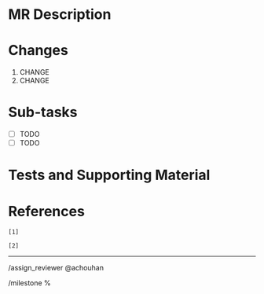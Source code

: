 
# MR Description



# Changes

1. CHANGE
1. CHANGE

# Sub-tasks

- [ ] TODO
- [ ] TODO

# Tests and Supporting Material



# References


`[1]` 

`[2]` 

---

/assign_reviewer @achouhan

/milestone %


